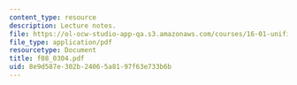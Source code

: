 ```yaml
---
content_type: resource
description: Lecture notes.
file: https://ol-ocw-studio-app-qa.s3.amazonaws.com/courses/16-01-unified-engineering-i-ii-iii-iv-fall-2005-spring-2006/8e9d587e302b24065a8197f63e733b6b_f08_0304.pdf
file_type: application/pdf
resourcetype: Document
title: f08_0304.pdf
uid: 8e9d587e-302b-2406-5a81-97f63e733b6b
---
```

